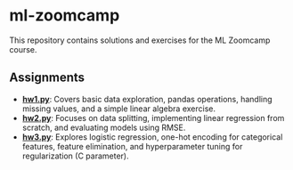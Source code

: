 # ml-zoomcamp
This repository contains solutions and exercises for the ML Zoomcamp course.

## Assignments

*   [**hw1.py**](hw1.py): Covers basic data exploration, pandas operations, handling missing values, and a simple linear algebra exercise.
*   [**hw2.py**](hw2.py): Focuses on data splitting, implementing linear regression from scratch, and evaluating models using RMSE.
*   [**hw3.py**](hw3.py): Explores logistic regression, one-hot encoding for categorical features, feature elimination, and hyperparameter tuning for regularization (C parameter).
